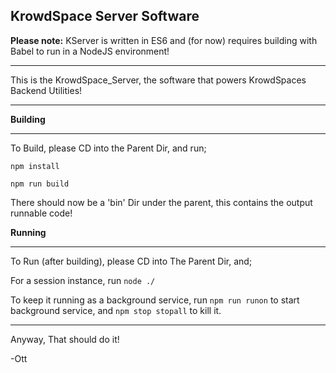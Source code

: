 ## KrowdSpace Server Software

**Please note:** KServer is written in ES6 and (for now) requires building with Babel to run in a NodeJS environment!
___
This is the KrowdSpace_Server, the software that powers KrowdSpaces Backend Utilities!

---

**Building**
___

To Build, please CD into the Parent Dir, and run;

`npm install`

`npm run build`

There should now be a 'bin' Dir under the parent, this contains the output runnable code!

**Running**
___

To Run (after building), please CD into The Parent Dir, and;

For a session instance, run `node ./`

To keep it running as a background service, run `npm run runon` to start background service, and `npm stop stopall` to kill it.

___
Anyway, That should do it!

-Ott